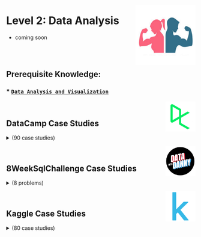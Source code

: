 <a href="/level-2/README.md"><img align="right" width="160" src="/logos/level-2.png"></img></a>

# Level 2: Data Analysis

* coming soon

<br><br>

## Prerequisite Knowledge: 
### * [`Data Analysis and Visualization`](https://github.com/cs-MohamedAyman/Data-Analysis-and-Visualization/blob/master/README.md) 

<a href="/level-2/README.md"><img align="right" width="80" src="https://github.com/cs-MohamedAyman/cs-MohamedAyman/blob/master/logos/datacamp.png"></img></a>
<br>

## DataCamp Case Studies

<details>
    <summary>(90 case studies)</summary>
    <br>
<table>
    <head>
        <tr>
<th align="center">#</th>
<th align="center" width="600px">Case Study Title</th>
<th align="center">#</th>
<th align="center" width="600px">Case Study Title</th>
        </tr>
    </head>
    <tbody>
        <tr>
<th align="center" width="50px">01</th><th align="left" width="550px"><a href="https://app.datacamp.com/learn/projects/2485">Introduction to Notebook Projects</a></th>
<th align="center" width="50px">02</th><th align="left" width="550px"><a href="https://app.datacamp.com/learn/projects/exploring_nyc_public_school_test_result_scores">Exploring NYC Public School Test Result Scores</a></th>
        </tr>
        <tr>
<th align="center" width="50px">03</th><th align="left" width="550px"><a href="https://app.datacamp.com/learn/projects/google_trends">Comparing Search Interest with Google Trends</a></th>
<th align="center" width="50px">04</th><th align="left" width="550px"><a href="https://app.datacamp.com/learn/projects/consolidating_employee_data">Consolidating Employee Data</a></th>
        </tr>
        <tr>
<th align="center" width="50px">05</th><th align="left" width="550px"><a href="https://app.datacamp.com/learn/projects/customer_analytics_preparing_data_for_modeling">Customer Analytics Preparing Data for Modeling</a></th>
<th align="center" width="50px">06</th><th align="left" width="550px"><a href="https://app.datacamp.com/learn/projects/analyzing_password_strength">Bad Passwords and the NIST Guidelines</a></th>
        </tr>
        <tr>
<th align="center" width="50px">07</th><th align="left" width="550px"><a href="https://app.datacamp.com/learn/projects/111">Exploring the Evolution of Linux</a></th>
<th align="center" width="50px">08</th><th align="left" width="550px"><a href="https://app.datacamp.com/learn/projects/history-of-lego">Exploring the History of Lego</a></th>
        </tr>
        <tr>
<th align="center" width="50px">09</th><th align="left" width="550px"><a href="https://app.datacamp.com/learn/projects/400">Generating Keywords for Google Ads</a></th>
<th align="center" width="50px">10</th><th align="left" width="550px"><a href="https://app.datacamp.com/learn/projects/184">Mobile Games AB Testing with Cookie Cats</a></th>
        </tr>
        <tr>
<th align="center" width="50px">11</th><th align="left" width="550px"><a href="https://app.datacamp.com/learn/projects/132">Recreating John Snow's Ghost Map</a></th>
<th align="center" width="50px">12</th><th align="left" width="550px"><a href="https://app.datacamp.com/learn/projects/worlds_oldest_businesses">What and Where are the World's Oldest Businesses</a></th>
        </tr>
        <tr>
<th align="center" width="50px">13</th><th align="left" width="550px"><a href="https://app.datacamp.com/learn/projects/1685">What's in an Avocado Toast A Supply Chain Analysis</a></th>
<th align="center" width="50px">14</th><th align="left" width="550px"><a href="https://app.datacamp.com/learn/projects/who-is-drunk">Who is Drunk and When in Ames Iowa</a></th>
        </tr>
        <tr>
<th align="center" width="50px">15</th><th align="left" width="550px"><a href="https://app.datacamp.com/learn/projects/1234">Writing Functions for Product Analysis</a></th>
<th align="center" width="50px">16</th><th align="left" width="550px"><a href="https://app.datacamp.com/learn/projects/analyzing_online_sports_revenue">Analyzing Online Sports Revenue</a></th>
        </tr>
        <tr>
<th align="center" width="50px">17</th><th align="left" width="550px"><a href="https://app.datacamp.com/learn/projects/investigating_netflix">Investigating Netflix Movies</a></th>
<th align="center" width="50px">18</th><th align="left" width="550px"><a href="https://app.datacamp.com/learn/projects/entertainment-data">Investigating Netflix Movies and Guest Stars in The Office</a></th>
        </tr>
        <tr>
<th align="center" width="50px">19</th><th align="left" width="550px"><a href="https://app.datacamp.com/learn/projects/97">Name Game Gender Prediction using Sound</a></th>
<th align="center" width="50px">20</th><th align="left" width="550px"><a href="https://app.datacamp.com/learn/projects/nyc-airbnb-data-analysis">NYC Airbnb Data Analysis</a></th>
        </tr>
        <tr>
<th align="center" width="50px">21</th><th align="left" width="550px"><a href="https://app.datacamp.com/learn/projects/1613">Designing a Bank Marketing Database</a></th>
<th align="center" width="50px">22</th><th align="left" width="550px"><a href="https://app.datacamp.com/learn/projects/82">Exploring the Bitcoin Cryptocurrency Market</a></th>
        </tr>
        <tr>
<th align="center" width="50px">23</th><th align="left" width="550px"><a href="https://app.datacamp.com/learn/projects/discovery-of-handwashing">Dr Semmelweis and the Discovery of Handwashing</a></th>
<th align="center" width="50px">24</th><th align="left" width="550px"><a href="https://app.datacamp.com/learn/projects/1684">Data Driven Product Management Conducting a Market Analysis</a></th>
        </tr>
        <tr>
<th align="center" width="50px">25</th><th align="left" width="550px"><a href="https://app.datacamp.com/learn/projects/super-bowl">Analyzing TV Data</a></th>
<th align="center" width="50px">26</th><th align="left" width="550px"><a href="https://app.datacamp.com/learn/projects/250">A New Era of Data Analysis in Baseball</a></th>
        </tr>
        <tr>
<th align="center" width="50px">27</th><th align="left" width="550px"><a href="https://app.datacamp.com/learn/projects/479">Do Left-handed People Really Die Young</a></th>
<th align="center" width="50px">28</th><th align="left" width="550px"><a href="https://app.datacamp.com/learn/projects/streamlining_employee_data">Streamlining Employee Data</a></th>
        </tr>
        <tr>
<th align="center" width="50px">29</th><th align="left" width="550px"><a href="https://app.datacamp.com/learn/projects/anayzing-river-thames-water-levels">Analyzing River Thames Water Levels</a></th>
<th align="center" width="50px">30</th><th align="left" width="550px"><a href="https://app.datacamp.com/learn/projects/76">A Network Analysis of Game of Thrones</a></th>
        </tr>
        <tr>
<th align="center" width="50px">31</th><th align="left" width="550px"><a href="https://app.datacamp.com/learn/projects/727">Analyze Your Runkeeper Fitness Data</a></th>
<th align="center" width="50px">32</th><th align="left" width="550px"><a href="https://app.datacamp.com/learn/projects/exploring-airbnb-market-trends">Exploring Airbnb Market Trends</a></th>
        </tr>
        <tr>
<th align="center" width="50px">33</th><th align="left" width="550px"><a href="https://app.datacamp.com/learn/projects/611">Extract Stock Sentiment from News Headlines</a></th>
<th align="center" width="50px">34</th><th align="left" width="550px"><a href="https://app.datacamp.com/learn/projects/hypothesis_testing_with_mens_and_womens_soccer_matches">Hypothesis Testing with Men's and Women's Soccer Matches</a></th>
        </tr>
        <tr>
<th align="center" width="50px">35</th><th align="left" width="550px"><a href="https://app.datacamp.com/learn/projects/android-app-market">The Android App Market on Google Play</a></th>
<th align="center" width="50px">36</th><th align="left" width="550px"><a href="https://app.datacamp.com/learn/projects/760">Real-Time Insights from Social Media Data</a></th>
        </tr>
        <tr>
<th align="center" width="50px">37</th><th align="left" width="550px"><a href="https://app.datacamp.com/learn/projects/66">Risk and Returns The Sharpe Ratio</a></th>
<th align="center" width="50px">38</th><th align="left" width="550px"><a href="https://app.datacamp.com/learn/projects/nobel-winners">A Visual History of Nobel Prize Winners</a></th>
        </tr>
        <tr>
<th align="center" width="50px">39</th><th align="left" width="550px"><a href="https://app.datacamp.com/learn/projects/607">Book Recommendations from Charles Darwin</a></th>
<th align="center" width="50px">40</th><th align="left" width="550px"><a href="https://app.datacamp.com/learn/projects/163">The GitHub History of the Scala Language</a></th>
        </tr>
        <tr>
<th align="center" width="50px">41</th><th align="left" width="550px"><a href="https://app.datacamp.com/learn/projects/504">Which Debts are Worth the Bank's Effort</a></th>
<th align="center" width="50px">42</th><th align="left" width="550px"><a href="https://app.datacamp.com/learn/projects/740">Disney Movies and Box Office Success</a></th>
        </tr>
        <tr>
<th align="center" width="50px">43</th><th align="left" width="550px"><a href="https://app.datacamp.com/learn/projects/467">Who's Tweeting Trump or Trudeau</a></th>
<th align="center" width="50px">44</th><th align="left" width="550px"><a href="https://app.datacamp.com/learn/projects/word-frequency-classic-novels">Word Frequency in Classic Novels</a></th>
        </tr>
        <tr>
<th align="center" width="50px">45</th><th align="left" width="550px"><a href="https://app.datacamp.com/learn/projects/1633">Word Frequency in Moby Dick</a></th>
<th align="center" width="50px">46</th><th align="left" width="550px"><a href="https://app.datacamp.com/learn/projects/1531">Analyzing Unicorn Companies</a></th>
        </tr>
        <tr>
<th align="center" width="50px">47</th><th align="left" width="550px"><a href="https://app.datacamp.com/learn/projects/1574">Analyzing Motorcycle Part Sales</a></th>
<th align="center" width="50px">48</th><th align="left" width="550px"><a href="https://app.datacamp.com/learn/projects/2190">Impact Analysis of GoodThought NGO Initiatives</a></th>
        </tr>
        <tr>
<th align="center" width="50px">49</th><th align="left" width="550px"><a href="https://app.datacamp.com/learn/projects/2044">Evaluate a Manufacturing Process</a></th>
<th align="center" width="50px">50</th><th align="left" width="550px"><a href="https://app.datacamp.com/learn/projects/1906">Analyze International Debt Statistics</a></th>
        </tr>
        <tr>
<th align="center" width="50px">51</th><th align="left" width="550px"><a href="https://app.datacamp.com/learn/projects/2588">Exploring Trends in American Baby Names</a></th>
<th align="center" width="50px">52</th><th align="left" width="550px"><a href="https://app.datacamp.com/learn/projects/2610">Analyzing and Formatting PostgreSQL Sales Data</a></th>
        </tr>
        <tr>
<th align="center" width="50px">53</th><th align="left" width="550px"><a href="https://app.datacamp.com/learn/projects/2623">Factors that Fuel Student Performance</a></th>
<th align="center" width="50px">54</th><th align="left" width="550px"><a href="https://app.datacamp.com/learn/projects/analyzing_students_mental_health">Analyzing Students' Mental Health</a></th>
        </tr>
        <tr>
<th align="center" width="50px">55</th><th align="left" width="550px"><a href="https://app.datacamp.com/learn/projects/analyzing_industry_carbon_emissions">Analyzing Industry Carbon Emissions</a></th>
<th align="center" width="50px">56</th><th align="left" width="550px"><a href="https://app.datacamp.com/learn/projects/when_was_the_golden_era_of_video_games">When Was the Golden Era of Video Games?</a></th>
        </tr>
        <tr>
<th align="center" width="50px">57</th><th align="left" width="550px"><a href="https://app.datacamp.com/learn/projects/analyzing_electric_vehicle_charging_habits">Analyzing Electric Vehicle Charging Habits</a></th>
<th align="center" width="50px">58</th><th align="left" width="550px"><a href="https://app.datacamp.com/learn/projects/worlds-oldest-business">Uncovering the World's Oldest Businesses</a></th>
        </tr>
        <tr>
<th align="center" width="50px">59</th><th align="left" width="550px"><a href="https://app.datacamp.com/learn/courses/data-driven-decision-making-in-sql">Data-Driven Decision Making in SQL</a></th>
<th align="center" width="50px">60</th><th align="left" width="550px"><a href="https://app.datacamp.com/learn/courses/applying-sql-to-real-world-problems">Applying SQL to Real-World Problems</a></th>
        </tr>
        <tr>
<th align="center" width="50px">61</th><th align="left" width="550px"><a href="https://app.datacamp.com/learn/projects/1876">Analyzing Crime in Los Angeles</a></th>
<th align="center" width="50px">62</th><th align="left" width="550px"><a href="https://app.datacamp.com/learn/projects/2030">Getting a Good Night's Sleep</a></th>
        </tr>
        <tr>
<th align="center" width="50px">63</th><th align="left" width="550px"><a href="https://app.datacamp.com/learn/projects/social_networks_a_twitter_network_analysis">Social Networks: A Twitter Network Analysis</a></th>
<th align="center" width="50px">64</th><th align="left" width="550px"><a href="https://app.datacamp.com/learn/courses/analyzing-marketing-campaigns-with-pandas">Analyzing Marketing Campaigns with pandas</a></th>
        </tr>
        <tr>
<th align="center" width="50px">65</th><th align="left" width="550px"><a href="https://app.datacamp.com/learn/courses/analyzing-us-census-data-in-python">Analyzing US Census Data in Python</a></th>
<th align="center" width="50px">66</th><th align="left" width="550px"><a href="https://app.datacamp.com/learn/projects/1962">Analyzing Flight Delays and Cancellations</a></th>
        </tr>
        <tr>
<th align="center" width="50px">67</th><th align="left" width="550px"><a href="https://app.datacamp.com/learn/projects/1963">Inspecting Electric Vehicle Charging Trends</a></th>
<th align="center" width="50px">68</th><th align="left" width="550px"><a href="https://app.datacamp.com/learn/projects/2129">Compare Baseball Player Statistics using Visualizations</a></th>
        </tr>
        <tr>
<th align="center" width="50px">69</th><th align="left" width="550px"><a href="https://app.datacamp.com/learn/projects/2504">Understanding Search Interest with Google Trends</a></th>
<th align="center" width="50px">70</th><th align="left" width="550px"><a href="https://app.datacamp.com/learn/projects/2221">Image Processing for Object Detection Models</a></th>
        </tr>
        <tr>
<th align="center" width="50px">71</th><th align="left" width="550px"><a href="https://app.datacamp.com/learn/projects/visualizing_the_history_of_nobel_prize_winners">Visualizing the History of Nobel Prize Winners</a></th>
<th align="center" width="50px">72</th><th align="left" width="550px"><a href="https://app.datacamp.com/learn/projects/dr_semmelweis">Dr. Semmelweis and the Importance of Handwashing</a></th>
        </tr>
        <tr>
<th align="center" width="50px">73</th><th align="left" width="550px"><a href="https://app.datacamp.com/learn/projects/1792">Hypothesis Testing in Healthcare</a></th>
<th align="center" width="50px">74</th><th align="left" width="550px"><a href="https://app.datacamp.com/learn/projects/1833">Building a Retail Data Pipeline</a></th>
        </tr>
        <tr>
<th align="center" width="50px">75</th><th align="left" width="550px"><a href="https://app.datacamp.com/learn/projects/1931">Debugging a Sales Data Workflow</a></th>
<th align="center" width="50px">76</th><th align="left" width="550px"><a href="https://app.datacamp.com/learn/projects/1965">Assessing Customer Churn Using Machine Learning</a></th>
        </tr>
        <tr>
<th align="center" width="50px">77</th><th align="left" width="550px"><a href="https://app.datacamp.com/learn/projects/2083">Generating Keywords for Search Campaigns</a></th>
<th align="center" width="50px">78</th><th align="left" width="550px"><a href="https://app.datacamp.com/learn/projects/2205">Analyzing Customer Support Calls</a></th>
        </tr>
        <tr>
<th align="center" width="50px">79</th><th align="left" width="550px"><a href="https://app.datacamp.com/learn/projects/2341">Tech Talent Recruiting with Regex</a></th>
<th align="center" width="50px">80</th><th align="left" width="550px"><a href="https://app.datacamp.com/learn/projects/2378">Examining the History of Lego Sets</a></th>
        </tr>
        <tr>
<th align="center" width="50px">81</th><th align="left" width="550px"><a href="https://app.datacamp.com/learn/projects/2629">Finding Exchange Rates for International Sales</a></th>
<th align="center" width="50px">82</th><th align="left" width="550px"><a href="https://app.datacamp.com/learn/projects/2577">Extracting TV Data Insights</a></th>
        </tr>
        <tr>
<th align="center" width="50px">83</th><th align="left" width="550px"><a href="https://app.datacamp.com/learn/projects/2474">Understanding Subscription Behaviors</a></th>
<th align="center" width="50px">84</th><th align="left" width="550px"><a href="https">NaveBeesDeepLearnings</a></th>
        </tr>
        <tr>
<th align="center" width="50px">85</th><th align="left" width="550px"><a href="https://app.datacamp.com/learn/projects/2216">Creating Functions to Register App Users</a></th>
<th align="center" width="50px">86</th><th align="left" width="550px"><a href="https://app.datacamp.com/learn/projects/2406">Building a Calorie Intake Calculator</a></th>
        </tr>
        <tr>
<th align="center" width="50px">87</th><th align="left" width="550px"><a href="https://app.datacamp.com/learn/projects/2426">Building a Retail Inventory Management System</a></th>
<th align="center" width="50px">88</th><th align="left" width="550px"><a href="https://app.datacamp.com/learn/courses/case-study-building-software-in-python">Case Study: Building Software in Python</a></th>
        </tr>
        <tr>
<th align="center" width="50px">89</th><th align="left" width="550px"><a href="https://app.datacamp.com/learn/courses/case-study-net-revenue-management-in-google-sheets">Case Study: Net Revenue Management in Google Sheets</a></th>
<th align="center" width="50px">90</th><th align="left" width="550px"><a href="https://app.datacamp.com/learn/projects/2631">Debugging Code</a></th>
        </tr>
        <tr>
<th align="center" width="50px">91</th><th align="left" width="550px"><a href="https://app.datacamp.com/learn/courses/case-study-analyzing-customer-churn-in-excel">Case Study: Analyzing Customer Churn in Excel</a></th>
<th align="center" width="50px">92</th><th align="left" width="550px"><a href="https://app.datacamp.com/learn/courses/case-study-net-revenue-management-in-excel">Case Study: Net Revenue Management in Excel</a></th>
        </tr>
    </tbody>
</table>
</details>


<a href="/level-2/README.md"><img align="right" width="80" src="https://github.com/cs-MohamedAyman/cs-MohamedAyman/blob/master/logos/8weeksqlchallenge.png"></img></a>
<br>

## 8WeekSqlChallenge Case Studies

<details>
    <summary>(8 problems)</summary>
    <br>
<table>
    <head>
        <tr>
<th align="center">#</th>
<th align="center" width="600px">Problem Title</th>
<th align="center">#</th>
<th align="center" width="600px">Problem Title</th>
        </tr>
    </head>
    <tbody>
        <tr>
<th align="center" width="50px">01</th><th align="left" width="550px"><a href="https://8weeksqlchallenge.com/case-study-1/">Case Study #1 - Danny's Diner</a></th>
<th align="center" width="50px">02</th><th align="left" width="550px"><a href="https://8weeksqlchallenge.com/case-study-2/">Case Study #2 - Pizza Runner</a></th>
        </tr>
        <tr>
<th align="center" width="50px">03</th><th align="left" width="550px"><a href="https://8weeksqlchallenge.com/case-study-3/">Case Study #3 - Foodie-Fi</a></th>
<th align="center" width="50px">04</th><th align="left" width="550px"><a href="https://8weeksqlchallenge.com/case-study-4/">Case Study #4 - Data Bank</a></th>
        </tr>
        <tr>
<th align="center" width="50px">05</th><th align="left" width="550px"><a href="https://8weeksqlchallenge.com/case-study-5/">Case Study #5 - Data Mart</a></th>
<th align="center" width="50px">06</th><th align="left" width="550px"><a href="https://8weeksqlchallenge.com/case-study-6/">Case Study #6 - Clique Bait</a></th>
        </tr>
        <tr>
<th align="center" width="50px">07</th><th align="left" width="550px"><a href="https://8weeksqlchallenge.com/case-study-7/">Case Study #7 - Balanced Tree Clothing Co.</a></th>
<th align="center" width="50px">08</th><th align="left" width="550px"><a href="https://8weeksqlchallenge.com/case-study-8/">Case Study #8 - Fresh Segments</a></th>
        </tr>
    </head>
</table>
</details>


<a href="/level-2/README.md"><img align="right" width="80" src="https://github.com/cs-MohamedAyman/cs-MohamedAyman/blob/master/logos/kaggle.png"></img></a>
<br>

## Kaggle Case Studies

<details>
    <summary>(80 case studies)</summary>
    <br>
<table>
    <head>
        <tr>
<th align="center">#</th>
<th align="center" width="600px">Case Study Title</th>
<th align="center">#</th>
<th align="center" width="600px">Case Study Title</th>
        </tr>
    </head>
    <tbody>
        <tr>
<th align="center" width="50px">01</th><th align="left" width="550px"><a href="https://kaggle.com/competitions/house-prices-advanced-regression-techniques">House Prices - Advanced Regression Techniques</a></th>
<th align="center" width="50px">02</th><th align="left" width="550px"><a href="https://kaggle.com/competitions/spaceship-titanic">Spaceship Titanic</a></th>
        </tr>
        <tr>
<th align="center" width="50px">03</th><th align="left" width="550px"><a href="https://kaggle.com/competitions/titanic">Titanic - Machine Learning from Disaster</a></th>
<th align="center" width="50px">04</th><th align="left" width="550px"><a href="https://kaggle.com/competitions/acea-water-prediction">Acea Smart Water Analytics</a></th>
        </tr>
        <tr>
<th align="center" width="50px">05</th><th align="left" width="550px"><a href="https://kaggle.com/competitions/DontGetKicked">Don't Get Kicked!</a></th>
<th align="center" width="50px">06</th><th align="left" width="550px"><a href="https://kaggle.com/competitions/nfl-big-data-bowl-2023">NFL Big Data Bowl 2023</a></th>
        </tr>
        <tr>
<th align="center" width="50px">07</th><th align="left" width="550px"><a href="https://kaggle.com/competitions/nfl-big-data-bowl-2022">NFL Big Data Bowl 2022</a></th>
<th align="center" width="50px">08</th><th align="left" width="550px"><a href="https://kaggle.com/competitions/nfl-big-data-bowl-2021">NFL Big Data Bowl 2021</a></th>
        </tr>
        <tr>
<th align="center" width="50px">09</th><th align="left" width="550px"><a href="https://kaggle.com/competitions/nfl-big-data-bowl-2020">NFL Big Data Bowl</a></th>
<th align="center" width="50px">10</th><th align="left" width="550px"><a href="https://kaggle.com/competitions/nfl-playing-surface-analytics">NFL 1st and Future - Analytics</a></th>
        </tr>
        <tr>
<th align="center" width="50px">11</th><th align="left" width="550px"><a href="https://kaggle.com/competitions/NFL-Punt-Analytics-Competition">NFL Punt Analytics Competition</a></th>
<th align="center" width="50px">12</th><th align="left" width="550px"><a href="https://kaggle.com/competitions/nfl-health-and-safety-helmet-assignment">NFL Health & Safety - Helmet Assignment</a></th>
        </tr>
        <tr>
<th align="center" width="50px">13</th><th align="left" width="550px"><a href="https://kaggle.com/competitions/kaggle-survey-2022">2022 Kaggle Machine Learning & Data Science Survey</a></th>
<th align="center" width="50px">14</th><th align="left" width="550px"><a href="https://kaggle.com/competitions/kaggle-survey-2021">2021 Kaggle Machine Learning & Data Science Survey</a></th>
        </tr>
        <tr>
<th align="center" width="50px">15</th><th align="left" width="550px"><a href="https://kaggle.com/competitions/kaggle-survey-2020">2020 Kaggle Machine Learning & Data Science Survey</a></th>
<th align="center" width="50px">16</th><th align="left" width="550px"><a href="https://kaggle.com/competitions/kaggle-survey-2019">2019 Kaggle Machine Learning & Data Science Survey</a></th>
        </tr>
        <tr>
<th align="center" width="50px">17</th><th align="left" width="550px"><a href="https://kaggle.com/competitions/womens-machine-learning-competition-2019">Google Cloud & NCAA ML Competition 2019-Women's</a></th>
<th align="center" width="50px">18</th><th align="left" width="550px"><a href="https://kaggle.com/competitions/mens-machine-learning-competition-2019">Google Cloud & NCAA ML Competition 2019-Men's</a></th>
        </tr>
        <tr>
<th align="center" width="50px">19</th><th align="left" width="550px"><a href="https://kaggle.com/competitions/google-cloud-ncaa-march-madness-2020-division-1-mens-tournament">Google Cloud & NCAA ML Competition 2020-NCAAM</a></th>
<th align="center" width="50px">20</th><th align="left" width="550px"><a href="https://kaggle.com/competitions/google-cloud-ncaa-march-madness-2020-division-1-womens-tournament">Google Cloud & NCAA ML Competition 2020-NCAAW</a></th>
        </tr>
        <tr>
<th align="center" width="50px">21</th><th align="left" width="550px"><a href="https://kaggle.com/competitions/womens-machine-learning-competition-2018">Google Cloud & NCAA ML Competition 2018-Women's</a></th>
<th align="center" width="50px">22</th><th align="left" width="550px"><a href="https://kaggle.com/competitions/mens-machine-learning-competition-2018">Google Cloud & NCAA ML Competition 2018-Men's</a></th>
        </tr>
        <tr>
<th align="center" width="50px">23</th><th align="left" width="550px"><a href="https://kaggle.com/competitions/mens-march-mania-2022">March Machine Learning Mania 2022 - Men’s</a></th>
<th align="center" width="50px">24</th><th align="left" width="550px"><a href="https://kaggle.com/competitions/womens-march-mania-2022">March Machine Learning Mania 2022 - Women's</a></th>
        </tr>
        <tr>
<th align="center" width="50px">25</th><th align="left" width="550px"><a href="https://kaggle.com/competitions/big-data-derby-2022">Big Data Derby 2022</a></th>
<th align="center" width="50px">26</th><th align="left" width="550px"><a href="https://kaggle.com/competitions/data-science-london-scikit-learn">Data Science London + Scikit-learn</a></th>
        </tr>
        <tr>
<th align="center" width="50px">27</th><th align="left" width="550px"><a href="https://kaggle.com/competitions/ds4g-environmental-insights-explorer">DS4G - Environmental Insights Explorer</a></th>
<th align="center" width="50px">28</th><th align="left" width="550px"><a href="https://kaggle.com/competitions/GiveMeSomeCredit">Give Me Some Credit</a></th>
        </tr>
        <tr>
<th align="center" width="50px">29</th><th align="left" width="550px"><a href="https://kaggle.com/competitions/amazon-employee-access-challenge">Amazon.com - Employee Access Challenge</a></th>
<th align="center" width="50px">30</th><th align="left" width="550px"><a href="https://kaggle.com/competitions/higgs-boson">Higgs Boson Machine Learning Challenge</a></th>
        </tr>
        <tr>
<th align="center" width="50px">31</th><th align="left" width="550px"><a href="https://kaggle.com/competitions/bluebook-for-bulldozers">Blue Book for Bulldozers</a></th>
<th align="center" width="50px">32</th><th align="left" width="550px"><a href="https://kaggle.com/competitions/stumbleupon">StumbleUpon Evergreen Classification Challenge</a></th>
        </tr>
        <tr>
<th align="center" width="50px">33</th><th align="left" width="550px"><a href="https://kaggle.com/competitions/otto-group-product-classification-challenge">Otto Group Product Classification Challenge</a></th>
<th align="center" width="50px">34</th><th align="left" width="550px"><a href="https://kaggle.com/competitions/restaurant-revenue-prediction">Restaurant Revenue Prediction</a></th>
        </tr>
        <tr>
<th align="center" width="50px">35</th><th align="left" width="550px"><a href="https://kaggle.com/competitions/predict-west-nile-virus">West Nile Virus Prediction</a></th>
<th align="center" width="50px">36</th><th align="left" width="550px"><a href="https://kaggle.com/competitions/liberty-mutual-group-property-inspection-prediction">Liberty Mutual Group: Property Inspection Prediction</a></th>
        </tr>
        <tr>
<th align="center" width="50px">37</th><th align="left" width="550px"><a href="https://kaggle.com/competitions/springleaf-marketing-response">Springleaf Marketing Response</a></th>
<th align="center" width="50px">38</th><th align="left" width="550px"><a href="https://kaggle.com/competitions/rossmann-store-sales">Rossmann Store Sales</a></th>
        </tr>
        <tr>
<th align="center" width="50px">39</th><th align="left" width="550px"><a href="https://kaggle.com/competitions/homesite-quote-conversion">Homesite Quote Conversion</a></th>
<th align="center" width="50px">40</th><th align="left" width="550px"><a href="https://kaggle.com/competitions/prudential-life-insurance-assessment">Prudential Life Insurance Assessment</a></th>
        </tr>
        <tr>
<th align="center" width="50px">41</th><th align="left" width="550px"><a href="https://kaggle.com/competitions/two-sigma-financial-modeling">Two Sigma Financial Modeling Challenge</a></th>
<th align="center" width="50px">42</th><th align="left" width="550px"><a href="https://kaggle.com/competitions/santander-product-recommendation">Santander Product Recommendation</a></th>
        </tr>
        <tr>
<th align="center" width="50px">43</th><th align="left" width="550px"><a href="https://kaggle.com/competitions/outbrain-click-prediction">Outbrain Click Prediction</a></th>
<th align="center" width="50px">44</th><th align="left" width="550px"><a href="https://kaggle.com/competitions/bosch-production-line-performance">Bosch Production Line Performance</a></th>
        </tr>
        <tr>
<th align="center" width="50px">45</th><th align="left" width="550px"><a href="https://kaggle.com/competitions/predicting-red-hat-business-value">Predicting Red Hat Business Value</a></th>
<th align="center" width="50px">46</th><th align="left" width="550px"><a href="https://kaggle.com/competitions/talkingdata-mobile-user-demographics">TalkingData Mobile User Demographics</a></th>
        </tr>
        <tr>
<th align="center" width="50px">47</th><th align="left" width="550px"><a href="https://kaggle.com/competitions/santa-2021">Santa 2021 - The Merry Movie Montage</a></th>
<th align="center" width="50px">48</th><th align="left" width="550px"><a href="https://kaggle.com/competitions/santander-customer-satisfaction">Santander Customer Satisfaction</a></th>
        </tr>
        <tr>
<th align="center" width="50px">49</th><th align="left" width="550px"><a href="https://kaggle.com/competitions/march-machine-learning-mania-2016">March Machine Learning Mania 2016</a></th>
<th align="center" width="50px">50</th><th align="left" width="550px"><a href="https://kaggle.com/competitions/bnp-paribas-cardif-claims-management">BNP Paribas Cardif Claims Management</a></th>
        </tr>
        <tr>
<th align="center" width="50px">51</th><th align="left" width="550px"><a href="https://kaggle.com/competitions/home-depot-product-search-relevance">Home Depot Product Search Relevance</a></th>
<th align="center" width="50px">52</th><th align="left" width="550px"><a href="https://kaggle.com/competitions/machinery-tube-pricing">Machinery Tube Pricing</a></th>
        </tr>
        <tr>
<th align="center" width="50px">53</th><th align="left" width="550px"><a href="https://kaggle.com/competitions/favorita-grocery-sales-forecasting">Corporación Favorita Grocery Sales Forecasting</a></th>
<th align="center" width="50px">54</th><th align="left" width="550px"><a href="https://kaggle.com/competitions/porto-seguro-safe-driver-prediction">Porto Seguro’s Safe Driver Prediction</a></th>
        </tr>
        <tr>
<th align="center" width="50px">55</th><th align="left" width="550px"><a href="https://kaggle.com/competitions/cdiscount-image-classification-challenge">Cdiscount’s Image Classification Challenge</a></th>
<th align="center" width="50px">56</th><th align="left" width="550px"><a href="https://kaggle.com/competitions/mercedes-benz-greener-manufacturing">Mercedes-Benz Greener Manufacturing</a></th>
        </tr>
        <tr>
<th align="center" width="50px">57</th><th align="left" width="550px"><a href="https://kaggle.com/competitions/zillow-prize-1">Zillow’s Home Value Prediction (Zestimate)</a></th>
<th align="center" width="50px">58</th><th align="left" width="550px"><a href="https://kaggle.com/competitions/instacart-market-basket-analysis">Instacart Market Basket Analysis</a></th>
        </tr>
        <tr>
<th align="center" width="50px">59</th><th align="left" width="550px"><a href="https://kaggle.com/competitions/sberbank-russian-housing-market">Sberbank Russian Housing Market</a></th>
<th align="center" width="50px">60</th><th align="left" width="550px"><a href="https://kaggle.com/competitions/avazu-ctr-prediction">Click-Through Rate Prediction</a></th>
        </tr>
        <tr>
<th align="center" width="50px">61</th><th align="left" width="550px"><a href="https://kaggle.com/competitions/cervical-cancer-screening">Cervical Cancer Screening</a></th>
<th align="center" width="50px">62</th><th align="left" width="550px"><a href="https://kaggle.com/competitions/avito-context-ad-clicks">Avito Context Ad Clicks</a></th>
        </tr>
        <tr>
<th align="center" width="50px">63</th><th align="left" width="550px"><a href="https://kaggle.com/competitions/recruit-restaurant-visitor-forecasting">Recruit Restaurant Visitor Forecasting</a></th>
<th align="center" width="50px">64</th><th align="left" width="550px"><a href="https://kaggle.com/competitions/ga-customer-revenue-prediction">Google Analytics Customer Revenue Prediction</a></th>
        </tr>
        <tr>
<th align="center" width="50px">65</th><th align="left" width="550px"><a href="https://kaggle.com/competitions/santander-value-prediction-challenge">Santander Value Prediction Challenge</a></th>
<th align="center" width="50px">66</th><th align="left" width="550px"><a href="https://kaggle.com/competitions/youtube8m-2018">The 2nd YouTube-8M Video Understanding Challenge</a></th>
        </tr>
        <tr>
<th align="center" width="50px">67</th><th align="left" width="550px"><a href="https://kaggle.com/competitions/home-credit-default-risk">Home Credit Default Risk</a></th>
<th align="center" width="50px">68</th><th align="left" width="550px"><a href="https://kaggle.com/competitions/avito-demand-prediction">Avito Demand Prediction Challenge</a></th>
        </tr>
        <tr>
<th align="center" width="50px">69</th><th align="left" width="550px"><a href="https://kaggle.com/competitions/talkingdata-adtracking-fraud-detection">TalkingData AdTracking Fraud Detection Challenge</a></th>
<th align="center" width="50px">70</th><th align="left" width="550px"><a href="https://kaggle.com/competitions/santa-gift-matching">Santa Gift Matching Challenge</a></th>
        </tr>
        <tr>
<th align="center" width="50px">71</th><th align="left" width="550px"><a href="https://kaggle.com/competitions/ashrae-energy-prediction">ASHRAE - Great Energy Predictor III</a></th>
<th align="center" width="50px">72</th><th align="left" width="550px"><a href="https://kaggle.com/competitions/elo-merchant-category-recommendation">Elo Merchant Category Recommendation</a></th>
        </tr>
        <tr>
<th align="center" width="50px">73</th><th align="left" width="550px"><a href="https://kaggle.com/competitions/petfinder-adoption-prediction">PetFinder.my Adoption Prediction</a></th>
<th align="center" width="50px">74</th><th align="left" width="550px"><a href="https://kaggle.com/competitions/osic-pulmonary-fibrosis-progression">OSIC Pulmonary Fibrosis Progression</a></th>
        </tr>
        <tr>
<th align="center" width="50px">75</th><th align="left" width="550px"><a href="https://kaggle.com/competitions/novozymes-enzyme-stability-prediction">Novozymes Enzyme Stability Prediction</a></th>
<th align="center" width="50px">76</th><th align="left" width="550px"><a href="https://kaggle.com/competitions/AI4Code">Google AI4Code – Understand Code in Python Notebooks</a></th>
        </tr>
        <tr>
<th align="center" width="50px">77</th><th align="left" width="550px"><a href="https://kaggle.com/competitions/jpx-tokyo-stock-exchange-prediction">JPX Tokyo Stock Exchange Prediction</a></th>
<th align="center" width="50px">78</th><th align="left" width="550px"><a href="https://kaggle.com/competitions/amex-default-prediction">American Express - Default Prediction</a></th>
        </tr>
    </tbody>
</table>
</details>
